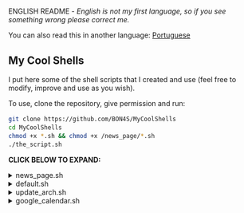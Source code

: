 #

ENGLISH README - *English is not my first language, so if you see something wrong please correct me.*

You can also read this in another language: [Portuguese](readme.pt-BR.md)

## My Cool Shells

I put here some of the shell scripts that I created and use (feel free to modify, improve and use as you wish).

To use, clone the repository, give permission and run:

```bash
git clone https://github.com/BON4S/MyCoolShells
cd MyCoolShells
chmod +x *.sh && chmod +x /news_page/*.sh
./the_script.sh
```

**CLICK BELOW TO EXPAND:**

<details>

<summary>news_page.sh</summary>

## *FILE: news_page.sh*

This script extracts news from various websites and creates a lightweight and practical html document.

The script also shows Twitter posts, currency quotes and weather.

LIGHT THEME (default)

![news_page_image](screenshots/screenshot-news-light.png)

DARK THEME (the coolest) running on [my Firefox theme](https://addons.mozilla.org/en-US/firefox/addon/focus-and-darkness/)

![news_page_image](screenshots/screenshot-news-dark.gif)

USAGE:

Insert your favorite news links (rss) into the script, and run it. You can run the script without parameters, or you can specify the dark theme and directory to save the page, just like in these three examples:

```bash
# Without parameters:
./news_page.sh

# Specifying the dark theme:
./news_page.sh --dark

# Specifying the directory to save:
./news_page.sh -d /folder/to/save
```

*news_page.html* will be generated.

DEPENDENCIES:

- To use the Twitter function it is necessary to install: [pup](https://github.com/ericchiang/pup) (a HTML parser).

```bash
# Arch users (yay):
yay -S weather
```

- To use the currency function it is necessary to install: [weather](http://fungi.yuggoth.org/weather/)

```bash
# Arch users (yay):
yay -S pup
```

TIP 1:

If you use Firefox, install my extension to get feed links easily: [Kill and More](https://github.com/BON4S/KillAndMore)

TIP 2:

You can schedule the script to run every 3 hours by editing cron with the command:

```bash
export VISUAL=nano; crontab -e
```

and inside the edition insert a line like this:

```txt
0 */3 * * * /home/your_username/scripts_folder/news_page/news_page.sh --dark
```

</details>

<details>

<summary>default.sh</summary>

## *FILE: default.sh*

This is a basic code that I created to be used in all shell scripts as a common code. It serves to stylize the texts used in the scripts, creating clean and readable code, and is also useful for creating menus quickly in a different way.

To use this, just include the code in your script:

```bash
source "default.sh"
```

***TEXT STYLIZER***

With default.sh, we can style the text with variables and functions.

EXEMPLES

Without default.sh:

```bash
echo -ne "\e[1m\e[97m SCRIPT NAME \e[2m\e[37m\e[7m teste.sh \e[49m"

echo -e "\e[34m I'm blue,\e[33m I'm yellow,\e[32m I'm green."

echo -e "\e[107m\e[1m\e[31m Bold Red Text on White Background "
```

With default.sh:

```bash
title "SCRIPT NAME"

echo -e "$blue I'm blue,$yellow I'm yellow,$green I'm green."

echo -e "$bg_white$bold$red Bold Red Text on White Background "
```

![default.sh_text_image](screenshots/screenshot-text.png)

Both examples print exactly the same result.

*See other color and style options inside default.sh.*

***MENU CREATOR***

With default.sh we can also create menus from functions with the ***fmenu*** command, or from lists with the ***lmenu*** command. See the examples below:

![default.sh_menu_image](screenshots/screenshot-menu.gif)

FUNCTION MENU

fmenu - Create menus from functions. To do this, simply create functions ending with "/menu":

```bash
The_menu_item/menu() {
  #commands
}
Another_item/menu() {
  #commands
}
fmenu
```

Result:

```txt
 1. The menu item
 2. Another item

 Nº
```

LIST MENU

lmenu - Create menus from lists, arrays, files... To do this, just set the list parameter and the action:

```bash
action() {                                  # actions function
  echo "Your choice was: ${list[choice]}"   # the action
}
lmenu "$(ls /sys/class/net)"                # the list
```

Result:

```txt
In this example, your network interfaces will be listed as a menu:

 1. enp0s25
 2. lo
 3. virbr0
 4. virbr0-nic
 5. wlp0s26u1u2
 6. wlp3s0

 Nº
```

</details>

<details>

<summary>update_arch.sh</summary>

## *FILE: update_arch.sh*

This script is a good way to update the Arch Linux without errors during the process.

![updating_image](screenshots/screenshot-updating.gif)

Usage:

```bash
./update_arch.sh
```

When we run the script it does the following sequence:

- Shows the latest Arch update news with the 'newsboat';
- Update antivirus - the unofficial ClamAV signatures;
- Clear Yay and Pacman's cache;
- Update mirrorlist with the 'reflector';
- Update repository keys;
- Update Arch official repository;
- Update the Flatpak;
- Update the Snap;
- Update the Arch User Repository (AUR);
- And finally, ask if you want to restart the system.

Dependencies: newsboat; ClamAV; unofficial ClamAV signatures script; Yay; reflector; Flatpak; Snap.

</details>

<details>

<summary>google_calendar.sh</summary>

## *FILE: google_calendar.sh*

This little script captures data from my Google Calendar via gcalcli.

I use it to print, with a simple and discreet result, my appointments on the desktop. I use Conky to show.

![gcalendar_image](screenshots/screenshot-calendar.png)

Usage:

```bash
./google_calendar.sh
```

To use this script it is necessary to install and configure gcalcli (activate the Google API).

</details>